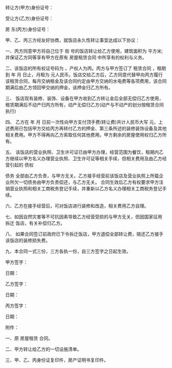 
 


转让方(甲方)身份证号：


受让方(乙方)身份证号：


房 东(丙方)身份证号：


甲、乙、丙三方经友好协商，就饭店永久性转让事宜达成以下协议：


一、丙方同意甲方将自己位于 街 号的饭店转让给乙方使用，建筑面积为 平方米;并保证乙方同等享有甲方在原有
房屋租赁合同
中所享有的权利与义务。


二、该饭店的所有权证号码为 ，产权人为丙。丙方与甲方签订了
租赁合同
，租期到 年 月 日止，月租为 元人民币。饭店交给乙方后，乙方同意代替甲向丙方履行该租赁合同，每月交纳租金及该合同约定由甲方交纳的水电费等各项费用，该合同期满后由乙方领回甲交纳的押金，该押金归乙方所有。


三、 饭店现有装修、装饰、设备在甲方收到乙方转让金后全部无偿归乙方使用，租赁期满后不动产归丙方所有，动产无偿归乙方(动产与不动产的划分按租赁合同执行)


四、 乙方在 年 月 日前一次性向甲方支付顶手费(转让费)共计人民币大写 元，上述费用已包括甲方交给丙方再转付乙方的押金、第三条所述的装修装饰设备及其他相关费用。甲方不得再向乙方索取任何其他费用。甲方剩余的房屋使用权归乙方所有。


五、 该饭店的营业执照、卫生许可证已由甲方办理，经营范围为餐饮，租期内乙方继续以甲方名义办理营业执照、卫生许可证等相关手续，但相关费用及由乙方经营引起的
债权

债务
全部由乙方负责，与甲方无关。乙方接手经营前该饭店及营业执照上所载企业所欠一切债务由甲方负责偿还，与乙方无关。 合同生效后乙方有权要求甲方注销营业执照和相关工商税务登记手续，并重新以乙方名义办理相关工商税务登记手续。


六、乙方在接手经营后，可对饭店进行装修和改造，相关费用乙方自理。


七、如因自然灾害等不可抗因素导致乙方经营受损的与甲方无关，但因国家征用
拆迁
饭店，有关补偿归乙方。


八、 如果合同签订前政府已下令拆迁饭店，甲方退偿全部转让费，赔还乙方接手该饭店的装修损失费。


九、本合同一式三份，三方各执一份，自三方签字之日起生效。


甲方签字：


日期：


乙方签字：


日期：


丙方签字：


日期：


附件：


一、原
房屋租赁
合同。


二、甲方转让给乙方的一切设施清单。


三、甲、乙、丙身份证复印件，房产证明书复印件。
 


 

 
 
 
 
 
  


  
 

  


  


  
 
 
 
 

